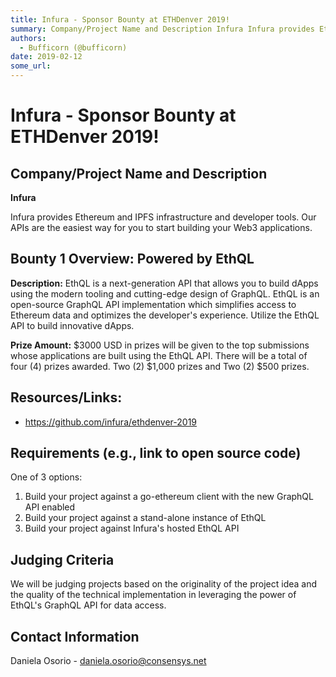 ```yaml
---
title: Infura - Sponsor Bounty at ETHDenver 2019!
summary: Company/Project Name and Description Infura Infura provides Ethereum and IPFS infrastructure and developer tools. Our APIs are the easiest way for you to start building your Web3 applications. Bounty 1 Overview- Powered by EthQL Description- EthQL is a next-generation API that allows you to build dApps using the modern tooling and cutting-edge design of GraphQL. EthQL is an open-source GraphQL API implementation which simplifies access to Ethereum data and optimizes the developers experience. Ut
authors:
  - Bufficorn (@bufficorn)
date: 2019-02-12
some_url: 
---
```


# Infura - Sponsor Bounty at ETHDenver 2019!


## Company/Project Name and Description

**Infura**

Infura provides Ethereum and IPFS infrastructure and developer tools. Our APIs are the easiest way for you to start building your Web3 applications.

## Bounty 1 Overview: Powered by EthQL

**Description:** EthQL is a next-generation API that allows you to build dApps using the modern tooling and cutting-edge design of GraphQL. EthQL is an open-source GraphQL API implementation which simplifies access to Ethereum data and optimizes the developer's experience. Utilize the EthQL API to build innovative dApps. 

**Prize Amount:** $3000 USD in prizes will be given to the top submissions whose applications are built using the EthQL API. There will be a total of four (4) prizes awarded. Two (2) $1,000 prizes and Two (2) $500 prizes.

## Resources/Links:
- https://github.com/infura/ethdenver-2019


## Requirements (e.g., link to open source code)
One of 3 options:
1. Build your project against a go-ethereum client with the new GraphQL API enabled
2. Build your project against a stand-alone instance of EthQL
3. Build your project against Infura's hosted EthQL API

## Judging Criteria
We will be judging projects based on the originality of the project idea and the quality of the technical implementation in leveraging the power of EthQL's GraphQL API for data access.

## Contact Information

Daniela Osorio - daniela.osorio@consensys.net


